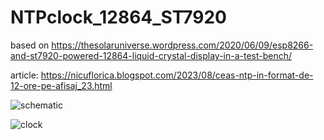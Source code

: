 # NTPclock_12864_ST7920
based on https://thesolaruniverse.wordpress.com/2020/06/09/esp8266-and-st7920-powered-12864-liquid-crystal-display-in-a-test-bench/

article: https://nicuflorica.blogspot.com/2023/08/ceas-ntp-in-format-de-12-ore-pe-afisaj_23.html

![schematic](https://thesolaruniverse.files.wordpress.com/2020/06/070_fig_03_wemos_lcd_128x64_96_dpi.png)

![clock](https://blogger.googleusercontent.com/img/b/R29vZ2xl/AVvXsEgkRPHMj71enERdQvynbtDdudjoC2TPVXvVrf15O88Y-GJ6UGYL4Ze1eS8Ocq-Q78R_0DkQ-dRMegGvRBk6nzpvBbHKSgCkg7sCgy8ewp6sk9y6Y3tievXpq_vHRdBIcAMRwQDG3sIoXJNMqZ-TRKsbJGX2TNCKJ3Zkc3GtigZB5nxug2CaxfNj6j2HRrVY/w200-h150/NTP_clock_ST7920_02.jpg)
